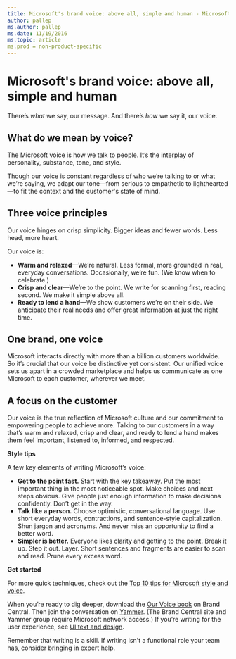 ```yaml
---
title: Microsoft's brand voice: above all, simple and human - Microsoft Style Guide
author: pallep
ms.author: pallep
ms.date: 11/19/2016
ms.topic: article
ms.prod = non-product-specific
---
```


# Microsoft's brand voice: above all, simple and human

There’s *what* we say, our message. And there’s *how*
we say it, our voice. 

## What do we mean by voice?

The Microsoft voice is how we talk to people. It’s the interplay of personality, substance, tone, and style.

Though
our voice is constant regardless of who we’re talking to or what we’re
saying, we adapt our tone—from serious to empathetic to lighthearted—to
fit the context and the customer's state of mind. 

## Three voice principles

Our voice hinges on crisp simplicity. Bigger ideas and fewer words. Less head, more heart. 

Our voice is:

  - **Warm and relaxed**—We’re
    natural. Less formal, more grounded in real, everyday conversations.
    Occasionally, we’re fun. (We know when to celebrate.)
  - **Crisp and clear**—We’re to the point. We write for scanning first, reading second. We make it simple above all.
  - **Ready to lend a hand**—We show customers we’re on their side. We anticipate their real needs and offer great information at just the right time.

## One brand, one voice

Microsoft
interacts directly with more than a billion customers worldwide. So
it’s crucial that our voice be distinctive yet consistent. Our unified
voice sets us apart in a crowded marketplace and helps us communicate as
one Microsoft to each customer, wherever we meet.

## A focus on the customer

Our
voice is the true reflection of Microsoft culture and our commitment to
empowering people to achieve more. Talking to our customers in a way
that’s warm and relaxed, crisp and clear, and ready to lend a hand makes
them feel important, listened to, informed, and respected.

**Style tips**

A few key elements of writing Microsoft’s voice:

  - **Get to the point fast.** Start
    with the key takeaway. Put the most important thing in the most
    noticeable spot. Make choices and next steps obvious. Give people
    just enough information to make decisions confidently. Don’t get in
    the way. 
  - **Talk like a person.** Choose
    optimistic, conversational language. Use short everyday words,
    contractions, and sentence-style capitalization. Shun jargon and
    acronyms. And never miss an opportunity to find a better
    word. 
  - **Simpler is better.** Everyone
    likes clarity and getting to the point. Break it up. Step it out.
    Layer. Short sentences and fragments are easier to scan and read.
    Prune every excess word.

**Get started**

For more quick techniques, check out the [Top 10 tips for Microsoft style and voice](/style-guide/top-10-tips-style-voice). 

When you’re ready to dig deeper, download the [](https://microsoft.sharepoint.com/teams/BrandCentral/Search/Pages/BCGuidelinesResults.aspx?k=voice%20book)[Our Voice book](https://microsoft.sharepoint.com/teams/BrandCentral/Guidelines/Our_voice_July2014.pdf "Microsoft brand voice PDF") on Brand Central. Then join the conversation on [Yammer](https://www.yammer.com/microsoft.com/#/threads/inGroup?type=in_group&feedId=4502662). (The Brand Central site and Yammer group require Microsoft network access.) If you’re writing for the user experience, see [UI text and design](/style-guide/ui-text-content-design). 

Remember that writing is a skill. If writing isn't a functional role your team has, consider bringing in expert help.
